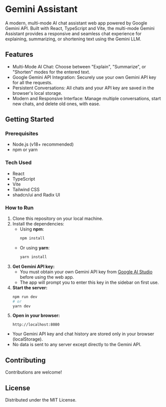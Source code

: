 # Gemini Assistant

A modern, multi-mode AI chat assistant web app powered by Google Gemini API. Built with React, TypeScript and Vite, the multi-mode Gemini Assistant provides a responsive and seamless chat experience for explaining, summarizing, or shortening text using the Gemini LLM.

## Features

- Multi-Mode AI Chat: Choose between "Explain", "Summarize", or "Shorten" modes for the entered text.
- Google Gemini API Integration: Securely use your own Gemini API key for all the requests.
- Persistent Conversations: All chats and your API key are saved in the browser's local storage.
- Modern and Responsive Interface: Manage multiple conversations, start new chats, and delete old ones, with ease.

## Getting Started

### Prerequisites

- Node.js (v18+ recommended)
- npm or yarn

### Tech Used

- React
- TypeScript
- Vite
- Tailwind CSS
- shadcn/ui and Radix UI

### How to Run

1. Clone this repository on your local machine.
2. Install the dependencies:
   - Using **npm**:
     ```bash
     npm install
     ```
   - Or using **yarn**:
     ```bash
     yarn install
     ```
3. **Get Gemini API key:**
   - You must obtain your own Gemini API key from [Google AI Studio](https://aistudio.google.com/app/apikey) before using the web app.
   - The app will prompt you to enter this key in the sidebar on first use.
4. **Start the server:**
   ```bash
   npm run dev
   # or
   yarn dev
   ```
6. **Open in your browser:**
   ```
   http://localhost:8080
   ```

- Your Gemini API key and chat history are stored only in your browser (localStorage).
- No data is sent to any server except directly to the Gemini API.

## Contributing

Contributions are welcome!

## License

Distributed under the MIT License.  
